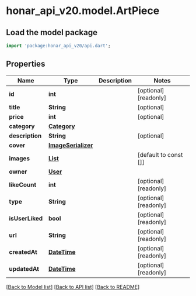 # honar_api_v20.model.ArtPiece

## Load the model package
```dart
import 'package:honar_api_v20/api.dart';
```

## Properties
Name | Type | Description | Notes
------------ | ------------- | ------------- | -------------
**id** | **int** |  | [optional] [readonly] 
**title** | **String** |  | [optional] 
**price** | **int** |  | [optional] 
**category** | [**Category**](Category.md) |  | 
**description** | **String** |  | [optional] 
**cover** | [**ImageSerializer**](ImageSerializer.md) |  | 
**images** | [**List<ImageSerializer>**](ImageSerializer.md) |  | [default to const []]
**owner** | [**User**](User.md) |  | 
**likeCount** | **int** |  | [optional] [readonly] 
**type** | **String** |  | [optional] [readonly] 
**isUserLiked** | **bool** |  | [optional] [readonly] 
**url** | **String** |  | [optional] [readonly] 
**createdAt** | [**DateTime**](DateTime.md) |  | [optional] [readonly] 
**updatedAt** | [**DateTime**](DateTime.md) |  | [optional] [readonly] 

[[Back to Model list]](../README.md#documentation-for-models) [[Back to API list]](../README.md#documentation-for-api-endpoints) [[Back to README]](../README.md)


